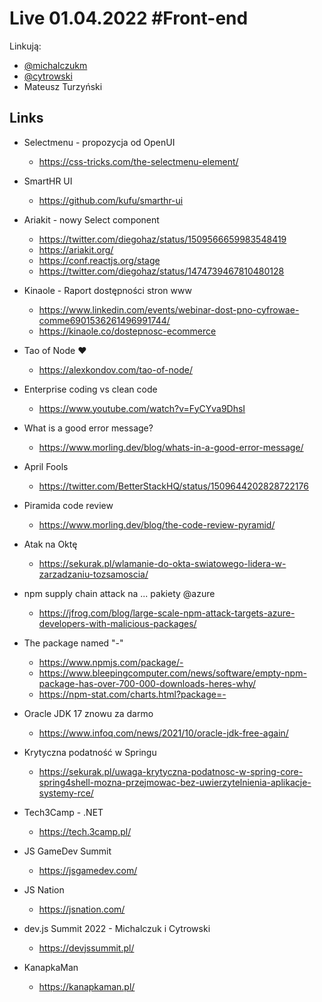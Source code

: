 # Live 01.04.2022 #Front-end

Linkują:

- [@michalczukm](https://twitter.com/michalczukm)
- [@cytrowski](https://twitter.com/cytrowski)
- Mateusz Turzyński

## Links

- Selectmenu - propozycja od OpenUI

  - https://css-tricks.com/the-selectmenu-element/

- SmartHR UI
  - https://github.com/kufu/smarthr-ui
- Ariakit - nowy Select component
  - https://twitter.com/diegohaz/status/1509566659983548419
  - https://ariakit.org/
  - https://conf.reactjs.org/stage
  - https://twitter.com/diegohaz/status/1474739467810480128
- Kinaole - Raport dostępności stron www
  - https://www.linkedin.com/events/webinar-dost-pno-cyfrowae-comme6901536261496991744/
  - https://kinaole.co/dostepnosc-ecommerce
- Tao of Node ❤️
  - https://alexkondov.com/tao-of-node/
- Enterprise coding vs clean code
  - https://www.youtube.com/watch?v=FyCYva9DhsI
- What is a good error message?

  - https://www.morling.dev/blog/whats-in-a-good-error-message/

- April Fools
  - https://twitter.com/BetterStackHQ/status/1509644202828722176
- Piramida code review
  - https://www.morling.dev/blog/the-code-review-pyramid/
- Atak na Oktę

  - https://sekurak.pl/wlamanie-do-okta-swiatowego-lidera-w-zarzadzaniu-tozsamoscia/

- npm supply chain attack na ... pakiety @azure
  - https://jfrog.com/blog/large-scale-npm-attack-targets-azure-developers-with-malicious-packages/
- The package named "-"
  - https://www.npmjs.com/package/-
  - https://www.bleepingcomputer.com/news/software/empty-npm-package-has-over-700-000-downloads-heres-why/
  - https://npm-stat.com/charts.html?package=-
- Oracle JDK 17 znowu za darmo

  - https://www.infoq.com/news/2021/10/oracle-jdk-free-again/

- Krytyczna podatność w Springu

  - https://sekurak.pl/uwaga-krytyczna-podatnosc-w-spring-core-spring4shell-mozna-przejmowac-bez-uwierzytelnienia-aplikacje-systemy-rce/

- Tech3Camp - .NET

  - https://tech.3camp.pl/

- JS GameDev Summit
  - https://jsgamedev.com/
- JS Nation
  - https://jsnation.com/
- dev.js Summit 2022 - Michalczuk i Cytrowski
  - https://devjssummit.pl/
- KanapkaMan
  - https://kanapkaman.pl/

